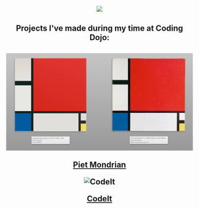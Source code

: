 <p align="center"><img src="https://user-images.githubusercontent.com/124269000/219454849-2169b5ad-8187-44af-90c7-e22081533895.svg" width="800" /></p>

<h2 align="center"> Projects I've made during my time at Coding Dojo:<h2>

<p align="center"><img src="./Projects/css-html/piet-mondrian/piet3.png" alt="piet3.png" width=700px></p>
<p align="center"><a href="https://github.com/EvanWiorek/Bootcamp-Projects/tree/main/Projects/css-html/piet-mondrian">Piet Mondrian</a></p>

<p align="center"><img src="./Projects/css-html-js/code-it/CodeIt.png" alt="CodeIt" width=700px></p>
<p align="center"><a href="https://github.com/EvanWiorek/Bootcamp-Projects/tree/main/Projects/html-css-js/code-it">CodeIt</a></p>

